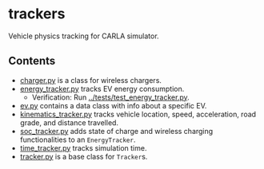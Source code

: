 # trackers
Vehicle physics tracking for CARLA simulator.


## Contents
- [charger.py](charger.py) is a class for wireless chargers.
- [energy_tracker.py](energy_tracker.py) tracks EV energy consumption.
    - Verification: Run [../tests/test_energy_tracker.py](../tests/test_energy_tracker.py).
- [ev.py](ev.py) contains a data class with info about a specific EV.
- [kinematics_tracker.py](kinematics_tracker.py) tracks vehicle location, speed, acceleration, road grade, and distance travelled.
- [soc_tracker.py](soc_tracker.py) adds state of charge and wireless charging functionalities to an `EnergyTracker`. 
- [time_tracker.py](time_tracker.py) tracks simulation time.
- [tracker.py](tracker.py) is a base class for `Tracker`s. 
